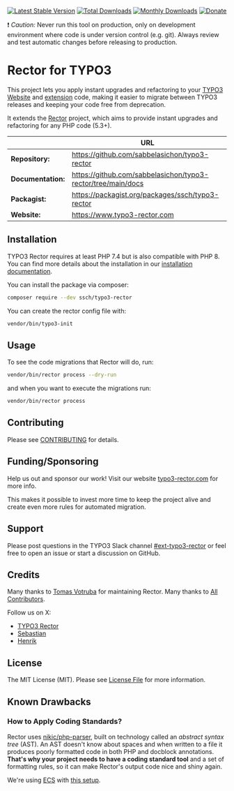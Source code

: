 [![Latest Stable Version](https://poser.pugx.org/ssch/typo3-rector/v/stable.svg)](https://packagist.org/packages/ssch/typo3-rector)
[![Total Downloads](https://poser.pugx.org/ssch/typo3-rector/d/total.svg)](https://packagist.org/packages/ssch/typo3-rector)
[![Monthly Downloads](https://poser.pugx.org/ssch/typo3-rector/d/monthly)](https://packagist.org/packages/ssch/typo3-rector)
[![Donate](https://img.shields.io/badge/Donate-PayPal-green.svg)](https://www.paypal.me/schreiberten)

:heavy_exclamation_mark: *Caution:* Never run this tool on production, only on development environment where code is under version
control (e.g. git). Always review and test automatic changes before releasing to production.

# Rector for TYPO3

This project lets you apply instant upgrades and refactoring to your [TYPO3 Website](https://get.typo3.org/) and
[extension](https://extensions.typo3.org) code, making it easier to migrate between TYPO3 releases and keeping your code
free from deprecation.

It extends the [Rector](https://github.com/rectorphp/rector) project, which aims to provide instant upgrades and refactoring for any PHP code (5.3+).

|                    | URL                                                          |
|--------------------|--------------------------------------------------------------|
| **Repository:**    | https://github.com/sabbelasichon/typo3-rector                |
| **Documentation:** | https://github.com/sabbelasichon/typo3-rector/tree/main/docs |
| **Packagist:**     | https://packagist.org/packages/ssch/typo3-rector             |
| **Website:**       | https://www.typo3-rector.com                                 |

## Installation

TYPO3 Rector requires at least PHP 7.4 but is also compatible with PHP 8.
You can find more details about the installation in our [installation documentation](docs/installation.md).

You can install the package via composer:

```bash
composer require --dev ssch/typo3-rector
```

You can create the rector config file with:

```bash
vendor/bin/typo3-init
```

## Usage

To see the code migrations that Rector will do, run:

```bash
vendor/bin/rector process --dry-run
```

and when you want to execute the migrations run:

```bash
vendor/bin/rector process
```

## Contributing

Please see [CONTRIBUTING](docs/contribution.md) for details.

## Funding/Sponsoring

Help us out and sponsor our work! Visit our website [typo3-rector.com](https://www.typo3-rector.com) for more info.

This makes it possible to invest more time to keep the project alive and create even more rules for automated migration.

## Support

Please post questions in the TYPO3 Slack channel [#ext-typo3-rector](https://typo3.slack.com/archives/C019R5LAA6A)
or feel free to open an issue or start a discussion on GitHub.

## Credits

Many thanks to [Tomas Votruba](https://tomasvotruba.com) for maintaining Rector.
Many thanks to [All Contributors](https://github.com/sabbelasichon/typo3-rector/graphs/contributors).

Follow us on X:
- [TYPO3 Rector](https://twitter.com/TYPO3Rector)
- [Sebastian](https://twitter.com/schreiberten)
- [Henrik](https://twitter.com/he_coli)

## License

The MIT License (MIT). Please see [License File](LICENSE) for more information.

## Known Drawbacks

### How to Apply Coding Standards?

Rector uses [nikic/php-parser](https://github.com/nikic/PHP-Parser/), built on technology called an
*abstract syntax tree* (AST). An AST doesn't know about spaces and when written to a file it produces poorly formatted
code in both PHP and docblock annotations. **That's why your project needs to have a coding standard tool** and a set of
formatting rules, so it can make Rector's output code nice and shiny again.

We're using [ECS](https://github.com/symplify/easy-coding-standard) with [this setup](ecs.php).
